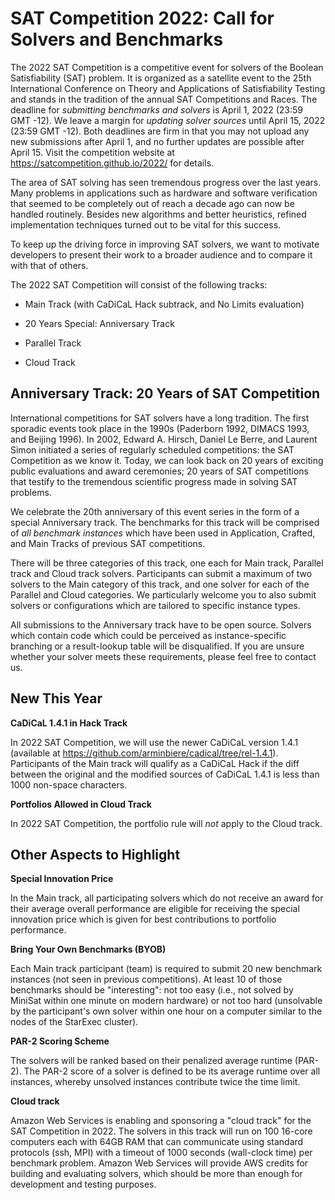 # SAT Competition 2022: Call for Solvers and Benchmarks

The 2022 SAT Competition is a competitive event for solvers of the Boolean Satisfiability (SAT) problem. It is organized as a satellite event to the 25th International Conference on Theory and Applications of Satisfiability Testing and stands in the tradition of the annual SAT Competitions and Races. The deadline for *submitting benchmarks and solvers* is April 1, 2022 (23:59 GMT -12). We leave a margin for *updating solver sources* until April 15, 2022 (23:59 GMT -12). Both deadlines are firm in that you may not upload any new submissions after April 1, and no further updates are possible after April 15. Visit the competition website at https://satcompetition.github.io/2022/ for details.

The area of SAT solving has seen tremendous progress over the last years. Many problems in applications such as hardware and software verification that seemed to be completely out of reach a decade ago can now be handled routinely. Besides new algorithms and better heuristics, refined implementation techniques turned out to be vital for this success.

To keep up the driving force in improving SAT solvers, we want to motivate developers to present their work to a broader audience and to compare it with that of others.

The 2022 SAT Competition will consist of the following tracks:

* Main Track (with CaDiCaL Hack subtrack, and No Limits evaluation)

* 20 Years Special: Anniversary Track

* Parallel Track

* Cloud Track


## Anniversary Track: 20 Years of SAT Competition

International competitions for SAT solvers have a long tradition.
The first sporadic events took place in the 1990s (Paderborn 1992, DIMACS 1993, and Beijing 1996).
In 2002, Edward A. Hirsch, Daniel Le Berre, and Laurent Simon initiated a series of regularly scheduled competitions: the SAT Competition as we know it.
Today, we can look back on 20 years of exciting public evaluations and award ceremonies; 20 years of SAT competitions that testify to the tremendous scientific progress made in solving SAT problems.

We celebrate the 20th anniversary of this event series in the form of a special Anniversary track.
The benchmarks for this track will be comprised of *all benchmark instances* which have been used in Application, Crafted, and Main Tracks of previous SAT competitions.

There will be three categories of this track, one each for Main track, Parallel track and Cloud track solvers.
Participants can submit a maximum of two solvers to the Main category of this track, and one solver for each of the Parallel and Cloud categories.
We particularly welcome you to also submit solvers or configurations which are tailored to specific instance types.

All submissions to the Anniversary track have to be open source.
Solvers which contain code which could be perceived as instance-specific branching or a result-lookup table will be disqualified.
If you are unsure whether your solver meets these requirements, please feel free to contact us.


## New This Year

**CaDiCaL 1.4.1 in Hack Track**

In 2022 SAT Competition, we will use the newer CaDiCaL version 1.4.1 (available at https://github.com/arminbiere/cadical/tree/rel-1.4.1). Participants of the Main track will qualify as a CaDiCaL Hack if the diff between the original and the modified sources of CaDiCaL 1.4.1 is less than 1000 non-space characters.

**Portfolios Allowed in Cloud Track**

In 2022 SAT Competition, the portfolio rule will *not* apply to the Cloud track.


## Other Aspects to Highlight

**Special Innovation Price**

In the Main track, all participating solvers which do not receive an award for their average overall performance are eligible for receiving the special innovation price which is given for best contributions to portfolio performance.

**Bring Your Own Benchmarks (BYOB)**

Each Main track participant (team) is required to submit 20 new benchmark instances (not seen in previous competitions). At least 10 of those benchmarks should be "interesting": not too easy (i.e., not solved by MiniSat within one minute on modern hardware) or not too hard (unsolvable by the participant's own solver within one hour on a computer similar to the nodes of the StarExec cluster).

**PAR-2 Scoring Scheme**

The solvers will be ranked based on their penalized average runtime (PAR-2). The PAR-2 score of a solver is defined to be its average runtime over all instances, whereby unsolved instances contribute twice the time limit.

**Cloud track**

Amazon Web Services is enabling and sponsoring a "cloud track" for the SAT Competition in 2022. The solvers in this track will run on 100 16-core computers each with 64GB RAM that can communicate using standard protocols (ssh, MPI) with a timeout of 1000 seconds (wall-clock time) per benchmark problem. Amazon Web Services will provide AWS credits for building and evaluating solvers, which should be more than enough for development and testing purposes.
